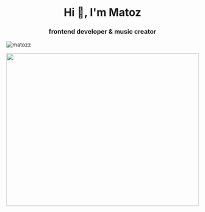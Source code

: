 <h1 align="center">Hi 👋, I'm Matoz</h1>
<h3 align="center">frontend developer & music creator</h3>

<p align="left"> <img src="https://komarev.com/ghpvc/?username=matozz&label=Profile%20views&color=0e75b6&style=flat" alt="matozz" /> </p>

<img src="https://user-images.githubusercontent.com/80727337/258958826-907c33d1-407c-4e33-a1e5-28add91fdf74.svg" height="400px" width="100%" />
